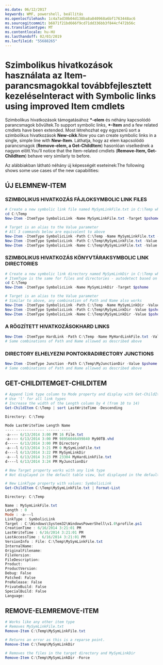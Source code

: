 ```yaml
---
ms.date: 06/12/2017
keywords: WMF, powershell, beállítás
ms.openlocfilehash: 1c4a7ad30b04d138ba8a840968a6bf1763448ac6
ms.sourcegitcommit: b6871f21bd666f9cd71dd336bb3f844cf472b56c
ms.translationtype: MT
ms.contentlocale: hu-HU
ms.lasthandoff: 02/03/2019
ms.locfileid: "55688265"
---
```

# <a name="interact-with-symbolic-links-using-improved-item-cmdlets"></a><span data-ttu-id="efa54-102">Szimbolikus hivatkozások használata az Item-parancsmagokkal továbbfejlesztett kezelése</span><span class="sxs-lookup"><span data-stu-id="efa54-102">Interact with Symbolic links using improved Item cmdlets</span></span>

<span data-ttu-id="efa54-103">Szimbolikus hivatkozások támogatásához  **\*-elem** és néhány kapcsolódó parancsmagok bővültek.</span><span class="sxs-lookup"><span data-stu-id="efa54-103">To support symbolic links, **\*-Item** and a few related cmdlets have been extended.</span></span> <span data-ttu-id="efa54-104">Most létrehozhat egy egyszerű sort a szimbolikus hivatkozások **New-cikk**.</span><span class="sxs-lookup"><span data-stu-id="efa54-104">Now you can create symbolic links in a single, simple line with **New-Item**.</span></span> <span data-ttu-id="efa54-105">Láthatja, hogy az elem kapcsolódó parancsmagok (**Remove-elem, a Get-ChildItem**) hasonlóan viselkednek a nagyon előtt.</span><span class="sxs-lookup"><span data-stu-id="efa54-105">You’ll notice that the Item-related cmdlets (**Remove-Item, Get-ChildItem**) behave very similarly to before.</span></span>

<span data-ttu-id="efa54-106">Az alábbiakban látható néhány új képességét eseteinek:</span><span class="sxs-lookup"><span data-stu-id="efa54-106">The following shows some use cases of the new capabilities:</span></span>

## <a name="new-item"></a><span data-ttu-id="efa54-107">ÚJ ELEM</span><span class="sxs-lookup"><span data-stu-id="efa54-107">NEW-ITEM</span></span>

### <a name="symbolic-link-files"></a><span data-ttu-id="efa54-108">SZIMBOLIKUS HIVATKOZÁS FÁJLOK</span><span class="sxs-lookup"><span data-stu-id="efa54-108">SYMBOLIC LINK FILES</span></span>

```powershell
# Create a new symbolic link file named MySymLinkFile.txt in C:\Temp which links to $pshome\profile.ps1
cd C:\Temp
New-Item -ItemType SymbolicLink -Name MySymLinkFile.txt -Target $pshome\profile.ps1

# Target is an alias to the Value parameter
# All 3 commands below are equivalent to above
New-Item -ItemType SymbolicLink -Path C:\Temp -Name MySymLinkFile.txt -Value $pshome\profile.ps1
New-Item -ItemType SymbolicLink -Path C:\Temp\MySymLinkFile.txt -Value $pshome\profile.ps1
New-Item -ItemType SymbolicLink -Name C:\Temp\MySymLinkFile.txt -Value $pshome\profile.ps1
```

### <a name="symbolic-link-directories"></a><span data-ttu-id="efa54-109">SZIMBOLIKUS HIVATKOZÁS KÖNYVTÁRAK</span><span class="sxs-lookup"><span data-stu-id="efa54-109">SYMBOLIC LINK DIRECTORIES</span></span>

```powershell
# Create a new symbolic link directory named MySymLinkDir in C:\Temp which links to the $pshome folder
# ItemType is the same for files and directories - autodetect based on specified target
cd C:\Temp
New-Item -ItemType SymbolicLink -Name MySymLinkDir -Target $pshome

# Target is an alias to the Value parameter
# Similar to above, any combination of Path and Name also works
New-Item -ItemType SymbolicLink -Path C:\Temp -Name MySymLinkDir -Value $pshome
New-Item -ItemType SymbolicLink -Path C:\Temp\MySymLinkDir -Value $pshome
New-Item -ItemType SymbolicLink -Name C:\Temp\MySymLinkDir -Value $pshome
```

### <a name="hard-links"></a><span data-ttu-id="efa54-110">A RÖGZÍTETT HIVATKOZÁSOK</span><span class="sxs-lookup"><span data-stu-id="efa54-110">HARD LINKS</span></span>

```powershell
New-Item -ItemType HardLink -Path C:\Temp -Name MyHardLinkFile.txt -Value $pshome\profile.ps1
# Same combinations of Path and Name allowed as described above
```

### <a name="directory-junctions"></a><span data-ttu-id="efa54-111">DIRECTORY ELHELYEZNI PONTOKRA</span><span class="sxs-lookup"><span data-stu-id="efa54-111">DIRECTORY JUNCTIONS</span></span>

```powershell
New-Item -ItemType Junction -Path C:\Temp\MyJunctionDir -Value $pshome
# Same combinations of Path and Name allowed as described above
```

## <a name="get-childitem"></a><span data-ttu-id="efa54-112">GET-CHILDITEM</span><span class="sxs-lookup"><span data-stu-id="efa54-112">GET-CHILDITEM</span></span>

```powershell
# Append link type column to Mode property and display with Get-ChildItem
# Use 'l' for all link types
# Increase the width of the Length column by 4 (from 10 to 14)
Get-ChildItem C:\Temp | sort LastWriteTime -Descending

Directory: C:\Temp

Mode LastWriteTime Length Name
---- ------------- ------ ----
-a---- 6/13/2014 3:00 PM 16 File.txt
-a---- 6/13/2014 3:00 PM 98956046499840 My90TB.vhd
d----- 6/13/2014 3:00 PM Directory
-a---l 6/13/2014 3:21 PM 0 MySymLinkFile.txt
d----l 6/13/2014 3:22 PM MySymLinkDir
-a---l 6/13/2014 3:23 PM 23304 MyHardLinkFile.txt
d----l 6/13/2014 3:24 PM MyJunctionDir

# New Target property works with any link type
# Not displayed in the default table view, but displayed in the default list view

# New LinkType property with values: SymbolicLink
Get-ChildItem C:\Temp\MySymLinkFile.txt | Format-List

Directory: C:\Temp

Name : MySymLinkFile.txt
Length : 0
Mode : -a---l
LinkType : SymbolicLink
Target : C:\Windows\System32\WindowsPowerShell\v1.0\profile.ps1
CreationTime : 6/16/2014 3:21:01 PM
LastWriteTime : 6/16/2014 3:21:01 PM
LastAccessTime : 6/16/2014 3:21:01 PM
VersionInfo : File: C:\Temp\MySymLinkFile.txt
InternalName:
OriginalFilename:
FileVersion:
FileDescription:
Product:
ProductVersion:
Debug: False
Patched: False
PreRelease: False
PrivateBuild: False
SpecialBuild: False
Language:
```

## <a name="remove-item"></a><span data-ttu-id="efa54-113">REMOVE-ELEM</span><span class="sxs-lookup"><span data-stu-id="efa54-113">REMOVE-ITEM</span></span>

```powershell
# Works like any other item type
# Removes MySymLinkFile.txt
Remove-Item C:\Temp\MySymLinkFile.txt

# Returns an error as this is a reparse point.
Remove-Item C:\Temp\MySymLinkDir

# Removes the files in the target directory and MySymLinkDir
Remove-Item C:\Temp\MySymLinkDir -Force
```
